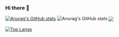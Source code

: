 ### Hi there 👋

<!--
**Jrebel-i/Jrebel-i** is a ✨ _special_ ✨ repository because its `README.md` (this file) appears on your GitHub profile.

Here are some ideas to get you started:

- 🔭 I’m currently working on ...
- 🌱 I’m currently learning ...
- 👯 I’m looking to collaborate on ...
- 🤔 I’m looking for help with ...
- 💬 Ask me about ...
- 📫 How to reach me: ...
- 😄 Pronouns: ...
- ⚡ Fun fact: ...
-->
[![Anurag's GitHub stats](https://github-readme-stats.vercel.app/api?username=Jrebel-i)](https://github.com/anuraghazra/github-readme-stats)
![Anurag's GitHub stats](https://github-readme-stats.vercel.app/api?username=Jrebel-i&show_icons=true&theme=radical)
<a href="https://github.com/anuraghazra/github-readme-stats">
  <img align="center" src="https://github-readme-stats.vercel.app/api/pin/?username=Jrebel-i&repo=Jrebel-i.github.io" />
</a>
<br>
<br>
[![Top Langs](https://github-readme-stats.vercel.app/api/top-langs/?username=Jrebel-i)](https://github.com/Jrebel-i/Jrebel-i.github.io)
